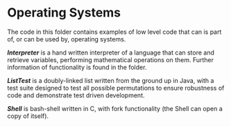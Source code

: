 # Operating Systems

The code in this folder contains examples of low level code that can is part of, or can be used by, operating systems.

***Interpreter*** is a hand written interpreter of a language that can store and retrieve variables, performing mathematical operations on them. Further information of functionality is found in the folder.

***ListTest*** is a doubly-linked list written from the ground up in Java, with a test suite designed to test all possible permutations to ensure robustness of code and demonstrate test driven development.

***Shell*** is bash-shell written in C, with fork functionality (the Shell can open a copy of itself).
